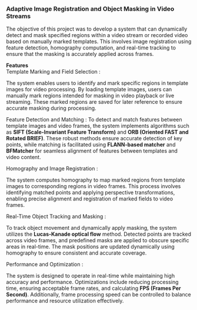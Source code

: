### **Adaptive Image Registration and Object Masking in Video Streams**

The objective of this project was to develop a system that can dynamically detect and mask specified regions within a video stream or recorded video based on manually marked templates. This involves image registration using feature detection, homography computation, and real-time tracking to ensure that the masking is accurately applied across frames. 

**Features**  
Template Marking and Field Selection :

The system enables users to identify and mark specific regions in template images for video processing. By loading template images, users can manually mark regions intended for masking in video playback or live streaming. These marked regions are saved for later reference to ensure accurate masking during processing.

Feature Detection and Matching :
To detect and match features between template images and video frames, the system implements algorithms such as **SIFT (Scale-Invariant Feature Transform)** and **ORB (Oriented FAST and Rotated BRIEF)**. These robust methods ensure accurate detection of key points, while matching is facilitated using **FLANN-based matcher** and **BFMatcher** for seamless alignment of features between templates and video content.  

Homography and Image Registration :

The system computes homography to map marked regions from template images to corresponding regions in video frames. This process involves identifying matched points and applying perspective transformations, enabling precise alignment and registration of marked fields to video frames.  

Real-Time Object Tracking and Masking :

To track object movement and dynamically apply masking, the system utilizes the **Lucas-Kanade optical flow** method. Detected points are tracked across video frames, and predefined masks are applied to obscure specific areas in real-time. The mask positions are updated dynamically using homography to ensure consistent and accurate coverage.  

Performance and Optimization :

The system is designed to operate in real-time while maintaining high accuracy and performance. Optimizations include reducing processing time, ensuring acceptable frame rates, and calculating **FPS (Frames Per Second)**. Additionally, frame processing speed can be controlled to balance performance and resource utilization effectively.  

